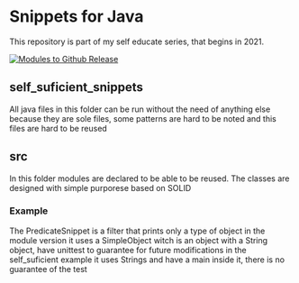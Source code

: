 # Snippets for Java

This repository is part of my self educate series, that begins in 2021.

[![Modules to Github Release](https://github.com/disparter/java-snippets/actions/workflows/manual.yml/badge.svg?branch=master)](https://github.com/disparter/java-snippets/actions/workflows/manual.yml)

## self_suficient_snippets

All java files in this folder can be run without the need of anything else
because they are sole files, some patterns are hard to be noted and this files are hard to be reused

## src

In this folder modules are declared to be able to be reused.
The classes are designed with simple purporese based on SOLID


### Example
The PredicateSnippet is a filter that prints only a type of object
    in the module version it uses a SimpleObject witch is an object with a String object, have unittest to guarantee for future modifications
    in the self_suficient example it uses Strings and have a main inside it, there is no guarantee of the test